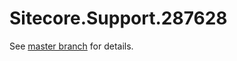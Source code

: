 # Sitecore.Support.287628

See [master branch](https://github.com/sitecoresupport/Sitecore.Support.287628) for details.